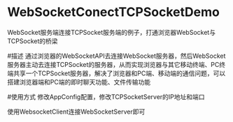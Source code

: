 ﻿# WebSocketConectTCPSocketDemo
WebSocket服务端连接TCPSocket服务端的例子，打通浏览器WebSocket与TCPSocket的桥梁

#描述
通过浏览器的WebSocketAPI去连接WebSocket服务器，然后WebSocket服务器主动去连接TCPSocket的服务器，从而实现浏览器与其它移动终端、PC终端共享一个TCPSocket服务器，解决了浏览器和PC端、移动端的通信问题，可以搭建浏览器端和PC端的即时聊天功能、文件传输功能

#使用方式
修改AppConfig配置，修改TCPSocketServer的IP地址和端口

使用WebsocketClient连接WebSocketServer即可
